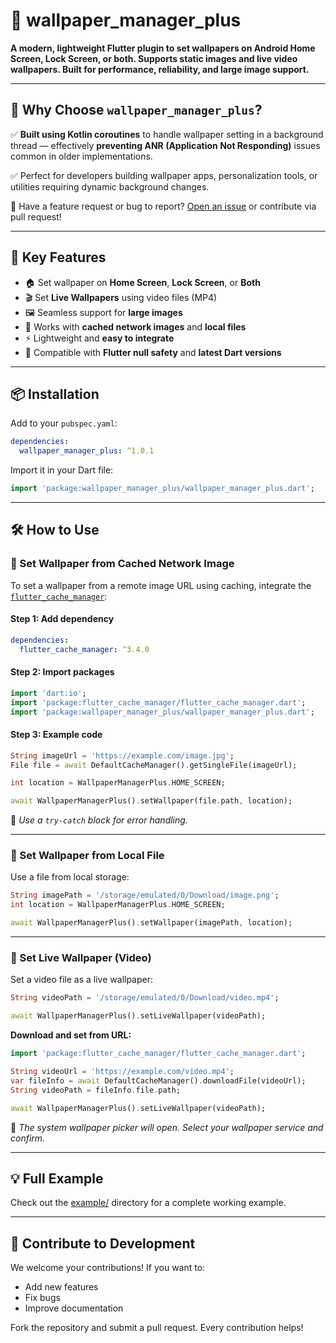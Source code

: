 # 📱 wallpaper\_manager\_plus

**A modern, lightweight Flutter plugin to set wallpapers on Android Home Screen, Lock Screen, or both. Supports static images and live video wallpapers. Built for performance, reliability, and large image support.**

---

## 🔔 Why Choose `wallpaper_manager_plus`?


✅ **Built using Kotlin coroutines** to handle wallpaper setting in a background thread — effectively **preventing ANR (Application Not Responding)** issues common in older implementations.

✅ Perfect for developers building wallpaper apps, personalization tools, or utilities requiring dynamic background changes.

📣 Have a feature request or bug to report? [Open an issue](https://github.com/your_repo_url/issues) or contribute via pull request!

---

## 🚀 Key Features

* 🏠 Set wallpaper on **Home Screen**, **Lock Screen**, or **Both**
* 🎬 Set **Live Wallpapers** using video files (MP4)
* 🖼️ Seamless support for **large images**
* 💾 Works with **cached network images** and **local files**
* ⚡ Lightweight and **easy to integrate**
* 🔄 Compatible with **Flutter null safety** and **latest Dart versions**

---

## 📦 Installation

Add to your `pubspec.yaml`:

```yaml
dependencies:
  wallpaper_manager_plus: ^1.0.1
```

Import it in your Dart file:

```dart
import 'package:wallpaper_manager_plus/wallpaper_manager_plus.dart';
```

---

## 🛠️ How to Use

### 🔹 Set Wallpaper from Cached Network Image

To set a wallpaper from a remote image URL using caching, integrate the [`flutter_cache_manager`](https://pub.dev/packages/flutter_cache_manager):

#### Step 1: Add dependency

```yaml
dependencies:
  flutter_cache_manager: ^3.4.0
```

#### Step 2: Import packages

```dart
import 'dart:io';
import 'package:flutter_cache_manager/flutter_cache_manager.dart';
import 'package:wallpaper_manager_plus/wallpaper_manager_plus.dart';
```

#### Step 3: Example code

```dart
String imageUrl = 'https://example.com/image.jpg';
File file = await DefaultCacheManager().getSingleFile(imageUrl);

int location = WallpaperManagerPlus.HOME_SCREEN;

await WallpaperManagerPlus().setWallpaper(file.path, location);
```

📌 *Use a `try-catch` block for error handling.*

---

### 🔹 Set Wallpaper from Local File

Use a file from local storage:

```dart
String imagePath = '/storage/emulated/0/Download/image.png';
int location = WallpaperManagerPlus.HOME_SCREEN;

await WallpaperManagerPlus().setWallpaper(imagePath, location);
```

---

### 🔹 Set Live Wallpaper (Video)

Set a video file as a live wallpaper:

```dart
String videoPath = '/storage/emulated/0/Download/video.mp4';

await WallpaperManagerPlus().setLiveWallpaper(videoPath);
```

**Download and set from URL:**

```dart
import 'package:flutter_cache_manager/flutter_cache_manager.dart';

String videoUrl = 'https://example.com/video.mp4';
var fileInfo = await DefaultCacheManager().downloadFile(videoUrl);
String videoPath = fileInfo.file.path;

await WallpaperManagerPlus().setLiveWallpaper(videoPath);
```

📌 *The system wallpaper picker will open. Select your wallpaper service and confirm.*

---

## 💡 Full Example

Check out the [example/](example) directory for a complete working example.

---

## 🤝 Contribute to Development

We welcome your contributions! If you want to:

* Add new features
* Fix bugs
* Improve documentation

Fork the repository and submit a pull request. Every contribution helps!
